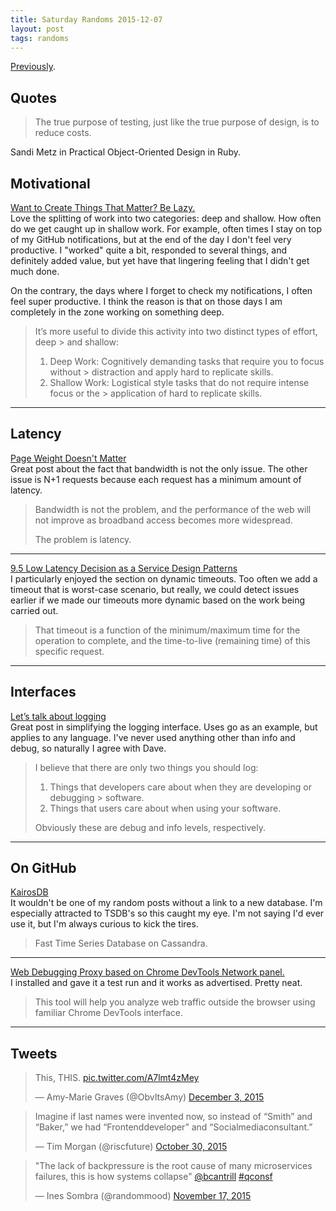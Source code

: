 ```yaml
---
title: Saturday Randoms 2015-12-07
layout: post
tags: randoms
---
```


[Previously](/monday-randoms-2015-11-02/).

## Quotes

> The true purpose of testing, just like the true purpose of design, is to reduce costs.

Sandi Metz in Practical Object-Oriented Design in Ruby.

## Motivational

[Want to Create Things That Matter? Be Lazy.](http://99u.com/articles/52345/want-to-create-things-that-matter-be-lazy)<br />Love the splitting of work into two categories: deep and shallow. How often do we get caught up in shallow work. For example, often times I stay on top of my GitHub notifications, but at the end of the day I don't feel very productive. I "worked" quite a bit, responded to several things, and definitely added value, but yet have that lingering feeling that I didn't get much done.

On the contrary, the days where I forget to check my notifications, I often feel super productive. I think the reason is that on those days I am completely in the zone working on something deep.

> It’s more useful to divide this activity into two distinct types of effort, deep > and shallow:
>
> 1. Deep Work: Cognitively demanding tasks that require you to focus without > distraction and apply hard to replicate skills.
> 2. Shallow Work: Logistical style tasks that do not require intense focus or the > application of hard to replicate skills.

<hr />

## Latency

[Page Weight Doesn't Matter](http://www.nateberkopec.com/2015/11/05/page-weight-doesnt-matter.html)<br />Great post about the fact that bandwidth is not the only issue. The other issue is N+1 requests because each request has a minimum amount of latency.

> Bandwidth is not the problem, and the performance of the web will not improve as broadband access becomes more widespread.
>
> The problem is latency.

<hr />

[9.5 Low Latency Decision as a Service Design Patterns](http://tech.forter.com/9-5-low-latency-decision-as-a-service-design-patterns/)<br />I particularly enjoyed the section on dynamic timeouts. Too often we add a timeout that is worst-case scenario, but really, we could detect issues earlier if we made our timeouts more dynamic based on the work being carried out.

> That timeout is a function of the minimum/maximum time for the operation to complete, and the time-to-live (remaining time) of this specific request.

<hr />

## Interfaces

[Let’s talk about logging](http://dave.cheney.net/2015/11/05/lets-talk-about-logging)<br />Great post in simplifying the logging interface. Uses go as an example, but applies to any language. I've never used anything other than info and debug, so naturally I agree with Dave.

> I believe that there are only two things you should log:
>
> 1. Things that developers care about when they are developing or debugging > software.
> 2. Things that users care about when using your software.
>
> Obviously these are debug and info levels, respectively.

<hr />

## On GitHub

[KairosDB](http://kairosdb.github.io/)<br />It wouldn't be one of my random posts without a link to a new database. I'm especially attracted to TSDB's so this caught my eye. I'm not saying I'd ever use it, but I'm always curious to kick the tires.

> Fast Time Series Database on Cassandra.

<hr />

[Web Debugging Proxy based on Chrome DevTools Network panel.](https://github.com/kdzwinel/betwixt)<br />I installed and gave it a test run and it works as advertised. Pretty neat.

> This tool will help you analyze web traffic outside the browser using familiar Chrome DevTools interface.

<hr />

## Tweets

<blockquote class="twitter-tweet" lang="en"><p lang="en" dir="ltr">This, THIS. <a href="https://t.co/A7lmt4zMey">pic.twitter.com/A7lmt4zMey</a></p>&mdash; Amy-Marie Graves (@ObvItsAmy) <a href="https://twitter.com/ObvItsAmy/status/672398340047437824">December 3, 2015</a></blockquote>

<blockquote class="twitter-tweet" lang="en"><p lang="en" dir="ltr">Imagine if last names were invented now, so instead of “Smith” and “Baker,” we had “Frontenddeveloper” and “Socialmediaconsultant.”</p>&mdash; Tim Morgan (@riscfuture) <a href="https://twitter.com/riscfuture/status/660183677930897408">October 30, 2015</a></blockquote>

<blockquote class="twitter-tweet" lang="en"><p lang="en" dir="ltr">&quot;The lack of backpressure is the root cause of many microservices failures, this is how systems collapse&quot; <a href="https://twitter.com/bcantrill">@bcantrill</a> <a href="https://twitter.com/hashtag/qconsf?src=hash">#qconsf</a></p>&mdash; Ines Sombra (@randommood) <a href="https://twitter.com/randommood/status/666696560655253504">November 17, 2015</a></blockquote>
